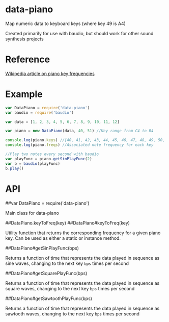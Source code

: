 data-piano
==========

Map numeric data to keyboard keys (where key 49 is A4)

Created primarily for use with baudio, but should work for other sound synthesis projects

Reference
=========

[Wikipedia article on piano key frequencies](https://en.wikipedia.org/wiki/Piano_key_frequencies)

Example
=======
```javascript
var DataPiano = require('data-piano')
var baudio = require('baudio')

var data = [1, 2, 3, 4, 5, 6, 7, 8, 9, 10, 11, 12]

var piano = new DataPiano(data, 40, 51) //Key range from C4 to B4

console.log(piano.keys) //[40, 41, 42, 43, 44, 45, 46, 47, 48, 49, 50, 51]
console.log(piano.freqs) //Associated note frequency for each key

//Play two notes every second with baudio
var playFunc = piano.getSinPlayFunc(2)
var b = baudio(playFunc)
b.play()
```

API
===

##var DataPiano = require('data-piano')

Main class for data-piano

##DataPiano.keyToFreq(key)
##DataPiano#keyToFreq(key)

Utility function that returns the corresponding frequency for a given piano key.  Can be used as either a static or instance method.

##DataPiano#getSinPlayFunc(bps)

Returns a function of time that represents the data played in sequence as sine waves, changing to the next key `bps` times per second

##DataPiano#getSquarePlayFunc(bps)

Returns a function of time that represents the data played in sequence as square waves, changing to the next key `bps` times per second

##DataPiano#getSawtoothPlayFunc(bps)

Returns a function of time that represents the data played in sequence as sawtooth waves, changing to the next key `bps` times per second
